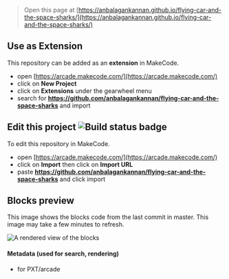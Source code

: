  


> Open this page at [https://anbalagankannan.github.io/flying-car-and-the-space-sharks/](https://anbalagankannan.github.io/flying-car-and-the-space-sharks/)

## Use as Extension

This repository can be added as an **extension** in MakeCode.

* open [https://arcade.makecode.com/](https://arcade.makecode.com/)
* click on **New Project**
* click on **Extensions** under the gearwheel menu
* search for **https://github.com/anbalagankannan/flying-car-and-the-space-sharks** and import

## Edit this project ![Build status badge](https://github.com/anbalagankannan/flying-car-and-the-space-sharks/workflows/MakeCode/badge.svg)

To edit this repository in MakeCode.

* open [https://arcade.makecode.com/](https://arcade.makecode.com/)
* click on **Import** then click on **Import URL**
* paste **https://github.com/anbalagankannan/flying-car-and-the-space-sharks** and click import

## Blocks preview

This image shows the blocks code from the last commit in master.
This image may take a few minutes to refresh.

![A rendered view of the blocks](https://github.com/anbalagankannan/flying-car-and-the-space-sharks/raw/master/.github/makecode/blocks.png)

#### Metadata (used for search, rendering)

* for PXT/arcade
<script src="https://makecode.com/gh-pages-embed.js"></script><script>makeCodeRender("{{ site.makecode.home_url }}", "{{ site.github.owner_name }}/{{ site.github.repository_name }}");</script>
